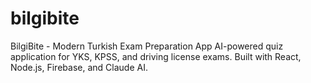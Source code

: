 # bilgibite
BilgiBite - Modern Turkish Exam Preparation App  AI-powered quiz application for YKS, KPSS, and driving license exams. Built with React, Node.js, Firebase, and Claude AI.
